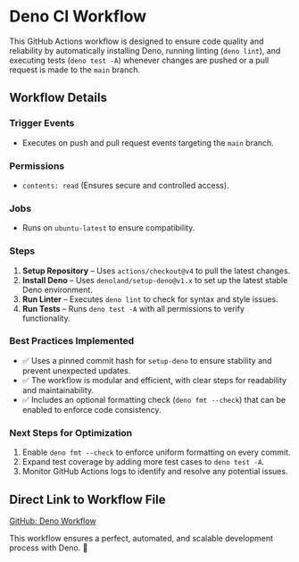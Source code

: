 # Deno CI Workflow

This GitHub Actions workflow is designed to ensure code quality and reliability by automatically installing Deno, running linting (`deno lint`), and executing tests (`deno test -A`) whenever changes are pushed or a pull request is made to the `main` branch.

## Workflow Details

### Trigger Events

- Executes on push and pull request events targeting the `main` branch.

### Permissions

- `contents: read` (Ensures secure and controlled access).

### Jobs

- Runs on `ubuntu-latest` to ensure compatibility.

### Steps

1. **Setup Repository** – Uses `actions/checkout@v4` to pull the latest changes.
2. **Install Deno** – Uses `denoland/setup-deno@v1.x` to set up the latest stable Deno environment.
3. **Run Linter** – Executes `deno lint` to check for syntax and style issues.
4. **Run Tests** – Runs `deno test -A` with all permissions to verify functionality.

### Best Practices Implemented

- ✅ Uses a pinned commit hash for `setup-deno` to ensure stability and prevent unexpected updates.
- ✅ The workflow is modular and efficient, with clear steps for readability and maintainability.
- ✅ Includes an optional formatting check (`deno fmt --check`) that can be enabled to enforce code consistency.

### Next Steps for Optimization

1. Enable `deno fmt --check` to enforce uniform formatting on every commit.
2. Expand test coverage by adding more test cases to `deno test -A`.
3. Monitor GitHub Actions logs to identify and resolve any potential issues.

## Direct Link to Workflow File

[GitHub: Deno Workflow](./.github/workflows/deno-workflow.yml)

This workflow ensures a perfect, automated, and scalable development process with Deno. 🚀
